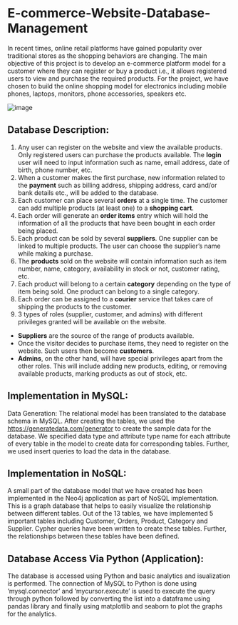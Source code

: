 # E-commerce-Website-Database-Management
In recent times, online retail platforms have gained popularity over traditional stores as the shopping behaviors are changing.
The main objective of this project is to develop an e-commerce platform model for a customer where they can register or buy a product i.e., it allows registered users to view and purchase the required products.
For the project, we have chosen to build the online shopping model for electronics including mobile phones, laptops, monitors, phone accessories, speakers etc.

![image](https://www.zeumic.com.au/wp-content/uploads/2018/01/zeumic-e-commerce-cycle-image.jpg)

## Database Description:
1)	Any user can register on the website and view the available products. Only registered users can purchase the products available. The **login** user will need to input information such as name, email address, date of birth, phone number, etc.
2)	When a customer makes the first purchase, new information related to the **payment** such as billing address, shipping address, card and/or bank details etc., will be added to the database.
3)	Each customer can place several **orders** at a single time. The customer can add multiple products (at least one) to a **shopping cart**.
4)	Each order will generate an **order items** entry which will hold the information of all the products that have been bought in each order being placed. 
5)	Each product can be sold by several **suppliers**. One supplier can be linked to multiple products. The user can choose the supplier’s name while making a purchase.
6)	The **products** sold on the website will contain information such as item number, name, category, availability  in stock or not, customer rating, etc.
7)	Each product will belong to a certain **category** depending on the type of item being sold. One product can belong to a single category.
8)	Each order can be assigned to a **courier** service that takes care of shipping the products to the customer.
9)	3 types of roles (supplier, customer, and admins) with different privileges granted will be available on the website.
* **Suppliers** are the source of the range of products available.
*	Once the visitor decides to purchase items, they need to register on the website. Such users then become **customers**.
* **Admins**, on the other hand, will have special privileges apart from the other roles. This will include adding new products, editing, or removing available products, marking products as out of stock, etc.

## Implementation in MySQL:
Data Generation:
The relational model has been translated to the database schema in MySQL. After creating the tables, we used the https://generatedata.com/generator to create the sample data for the database. We specified data type and attribute type name for each attribute of every table in the model to create data for corresponding tables. Further, we used insert queries to load the data in the database.

## Implementation in NoSQL:
A small part of the database model that we have created has been implemented in the Neo4j application as part of NoSQL implementation. This is a graph database that helps to easily visualize the relationship between different tables. Out of the 13 tables, we have implemented 5 important tables including Customer, Orders, Product, Category and Supplier. Cypher queries have been written to create these tables. Further, the relationships between these tables have been defined.

## Database Access Via Python (Application):
The database is accessed using Python and basic analytics and isualization is performed. The connection of MySQL to Python is done using ‘mysql.connector’ and ‘mycursor.execute’ is used to execute the query through python followed by converting the list into a dataframe using pandas library and finally using matplotlib and seaborn to plot the graphs for the analytics.
